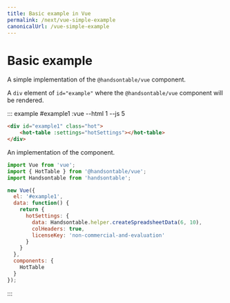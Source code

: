 ```yaml
---
title: Basic example in Vue
permalink: /next/vue-simple-example
canonicalUrl: /vue-simple-example
---
```


# Basic example

A simple implementation of the `@handsontable/vue` component.

A `div` element of `id="example"` where the `@handsontable/vue` component will be rendered.

::: example #example1 :vue --html 1 --js 5 
```html
<div id="example1" class="hot">
    <hot-table :settings="hotSettings"></hot-table>
</div>
```

An implementation of the component.

```js
import Vue from 'vue';
import { HotTable } from '@handsontable/vue';
import Handsontable from 'handsontable';

new Vue({
  el: '#example1',
  data: function() {
    return {
      hotSettings: {
        data: Handsontable.helper.createSpreadsheetData(6, 10),
        colHeaders: true,
        licenseKey: 'non-commercial-and-evaluation'
      }
    }
  },
  components: {
    HotTable
  }
});
```
:::
